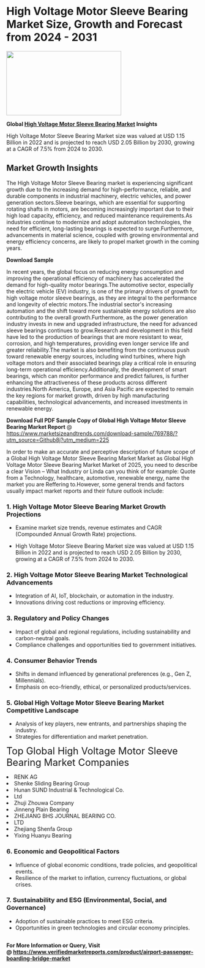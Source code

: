 <H1>High Voltage Motor Sleeve Bearing Market Size, Growth and Forecast from 2024 - 2031</H1><img class="aligncenter size-medium wp-image-584254" src="https://thirdeyenews.in/wp-content/uploads/2024/09/Global-Market-Research-300x168.jpeg" alt="" width="300" height="168" /><p><strong>Global&nbsp;<a href="https://www.marketsizeandtrends.com/download-sample/769788/?utm_source=Github8j?utm_medium=225">High Voltage Motor Sleeve Bearing Market</a> Insights</strong></p><p>High Voltage Motor Sleeve Bearing Market size was valued at USD 1.15 Billion in 2022 and is projected to reach USD 2.05 Billion by 2030, growing at a CAGR of 7.5% from 2024 to 2030.</p><p><h2>Market Growth Insights</h2> <p>The High Voltage Motor Sleeve Bearing market is experiencing significant growth due to the increasing demand for high-performance, reliable, and durable components in industrial machinery, electric vehicles, and power generation sectors.Sleeve bearings, which are essential for supporting rotating shafts in motors, are becoming increasingly important due to their high load capacity, efficiency, and reduced maintenance requirements.As industries continue to modernize and adopt automation technologies, the need for efficient, long-lasting bearings is expected to surge.Furthermore, advancements in material science, coupled with growing environmental and energy efficiency concerns, are likely to propel market growth in the coming years.</p> <p><strong>Download Sample</strong></p> <p>In recent years, the global focus on reducing energy consumption and improving the operational efficiency of machinery has accelerated the demand for high-quality motor bearings.The automotive sector, especially the electric vehicle (EV) industry, is one of the primary drivers of growth for high voltage motor sleeve bearings, as they are integral to the performance and longevity of electric motors.The industrial sector's increasing automation and the shift toward more sustainable energy solutions are also contributing to the overall growth.Furthermore, as the power generation industry invests in new and upgraded infrastructure, the need for advanced sleeve bearings continues to grow.Research and development in this field have led to the production of bearings that are more resistant to wear, corrosion, and high temperatures, providing even longer service life and greater reliability.The market is also benefiting from the continuous push toward renewable energy sources, including wind turbines, where high voltage motors and their associated bearings play a critical role in ensuring long-term operational efficiency.Additionally, the development of smart bearings, which can monitor performance and predict failures, is further enhancing the attractiveness of these products across different industries.North America, Europe, and Asia Pacific are expected to remain the key regions for market growth, driven by high manufacturing capabilities, technological advancements, and increased investments in renewable energy.<p><span class=""><strong>Download Full PDF Sample Copy of Global High Voltage Motor Sleeve Bearing Market Report</strong> @ <a href="https://www.marketsizeandtrends.com/download-sample/769788/?utm_source=Github8j?utm_medium=225" target="_blank">https://www.marketsizeandtrends.com/download-sample/769788/?utm_source=Github8j?utm_medium=225</a></span></p><p>In order to make an accurate and perceptive description of future scope of a Global&nbsp;High Voltage Motor Sleeve Bearing Market Market as Global&nbsp;High Voltage Motor Sleeve Bearing Market Market of 2025, you need to describe a clear Vision &ndash; What Industry or Linda can you think of for example: Quote from a Technology, healthcare, automotive, renewable energy, name the market you are Reffering to.However, some general trends and factors usually impact market reports and their future outlook include:</p><h3>1.&nbsp;<strong>High Voltage Motor Sleeve Bearing Market Growth Projections</strong></h3><ul><li>Examine market size trends, revenue estimates and CAGR (Compounded Annual Growth Rate) projections.</li><li><p>High Voltage Motor Sleeve Bearing Market size was valued at USD 1.15 Billion in 2022 and is projected to reach USD 2.05 Billion by 2030, growing at a CAGR of 7.5% from 2024 to 2030.</p></li></ul><h3>2.&nbsp;<strong>High Voltage Motor Sleeve Bearing Market Technological Advancements</strong></h3><ul><li>Integration of AI, IoT, blockchain, or automation in the industry.</li><li>Innovations driving cost reductions or improving efficiency.</li></ul><h3>3.&nbsp;<strong>Regulatory and Policy Changes</strong></h3><ul><li>Impact of global and regional regulations, including sustainability and carbon-neutral goals.</li><li>Compliance challenges and opportunities tied to government initiatives.</li></ul><h3>4.&nbsp;<strong>Consumer Behavior Trends</strong></h3><ul><li>Shifts in demand influenced by generational preferences (e.g., Gen Z, Millennials).</li><li>Emphasis on eco-friendly, ethical, or personalized products/services.</li></ul><h3>5.&nbsp;<strong>Global High Voltage Motor Sleeve Bearing Market Competitive Landscape</strong></h3><ul><li>Analysis of key players, new entrants, and partnerships shaping the industry.</li><li>Strategies for differentiation and market penetration.</li></ul><p data-pm-slice="1 1 []"><span style="color: inherit; font-family: inherit; font-size: 25px;">Top Global High Voltage Motor Sleeve Bearing Market Companies</span></p><div class="" data-test-id=""><p><li>RENK AG</li><li> Shenke Sliding Bearing Group</li><li> Hunan SUND Industrial & Technological Co.</li><li> Ltd</li><li> Zhuji Zhouwa Company</li><li> Jinneng Plain Bearing</li><li> ZHEJIANG BHS JOURNAL BEARING CO.</li><li>LTD</li><li> Zhejiang Shenfa Group</li><li> Yixing Huanyu Bearing</li></p></div><h3>6.&nbsp;<strong>Economic and Geopolitical Factors</strong></h3><ul><li>Influence of global economic conditions, trade policies, and geopolitical events.</li><li>Resilience of the market to inflation, currency fluctuations, or global crises.</li></ul><h3>7.&nbsp;<strong>Sustainability and ESG (Environmental, Social, and Governance)</strong></h3><ul><li>Adoption of sustainable practices to meet ESG criteria.</li><li>Opportunities in green technologies and circular economy principles.</li></ul><h2><strong style="font-size: 14px;">For More Information or Query, Visit @&nbsp;</strong><a style="background-color: #ffffff; font-size: 14px;" href="https://www.marketsizeandtrends.com/report/high-voltage-motor-sleeve-bearing-market/" target="_blank">https://www.verifiedmarketreports.com/product/airport-passenger-boarding-bridge-market</a></h2>